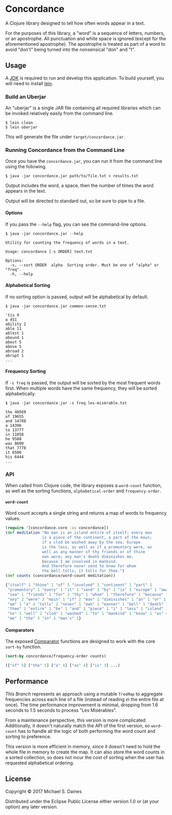 # Concordance

A Clojure library designed to tell how often words appear in a text.

For the purposes of this library, a "word" is a sequence of letters, numbers, or
an apostrophe. All punctuation and white space is ignored (except for the
aforementioned apostrophe). The apostrophe is treated as part of a word to
avoid "don't" being turned into the nonsensical "don" and "t".


## Usage

A [JDK](http://www.oracle.com/technetwork/java/javase/downloads/index.html) is
required to run and develop this application. To build yourself, you will need
to install [lein](https://leiningen.org/).

### Build an Uberjar

An "uberjar" is a single JAR file containing all required libraries which can be
invoked relatively easily from the command line.

```shell
$ lein clean
$ lein uberjar
```

This will generate the file under `target/concordance.jar`.


### Running Concordance from the Command Line

Once you have the `concordance.jar`, you can run it from the command line using
the following.

```shell
$ java -jar concordance.jar path/to/file.txt > results.txt
```

Output includes the word, a space, then the number of times the word appears in
the text.

Output will be directed to standard out, so be sure to pipe to a file.

#### Options

If you pass the `--help` flag, you can see the command-line options.

```shell
$ java -jar concordance.jar --help

Utility for counting the frequency of words in a text.

Usage: concordance [-s ORDER] text.txt

Options:
  -s, --sort ORDER  alpha  Sorting order. Must be one of "alpha" or "freq".
  -h, --help
```

#### Alphabetical Sorting

If no sorting option is passed, output will be alphabetical by default.

```shell
$ java -jar concordance.jar common-sense.txt

'tis 9
a 451
ability 2
able 11
ablest 1
abound 1
about 5
above 5
abroad 2
abrupt 1
...
```

#### Frequency Sorting

If `-s freq` is passed, the output will be sorted by the most frequent words
first. When multiple words have the same frequency, they will be sorted
alphabetically.

```shell
$ java -jar concordance.jar -s freq les-misérable.txt

the 40569
of 19655
and 14788
a 14396
to 13777
in 11058
he 9588
was 8609
that 7778
it 6506
his 6444
...
```


### API

When called from Clojure code, the library exposes a `word-count` function, as
well as the sorting functions, `alphabetical-order` and `frequency-order`.

#### `word-count`

Word count accepts a single string and returns a map of words to frequency
values.

```clojure
(require '[concordance.core :as concordance])
(def meditation "No man is an island entire of itself; every man
                is a piece of the continent, a part of the main;
                if a clod be washed away by the sea, Europe
                is the less, as well as if a promontory were, as
                well as any manner of thy friends or of thine
                own were; any man's death diminishes me,
                because I am involved in mankind.
                And therefore never send to know for whom
                the bell tolls; it tolls for thee.")
(def counts (concordance/word-count meditation))

{"itself" 1 "thine" 1 "of" 5 "involved" 1 "continent" 1 "part" 1
 "promontory" 1 "every" 1 "it" 1 "send" 1 "by" 1 "is" 3 "europe" 1 "away" 1
 "sea" 1 "friends" 1 "for" 2 "thy" 1 "whom" 1 "therefore" 1 "because" 1
 "any" 2 "were" 2 "main" 1 "if" 2 "man" 2 "diminishes" 1 "an" 1 "or" 1
 "am" 1 "a" 4 "tolls" 2 "never" 1 "own" 1 "manner" 1 "bell" 1 "death" 1
 "thee" 1 "entire" 1 "be" 1 "and" 1 "piece" 1 "i" 1 "less" 1 "island" 1
 "no" 1 "well" 2 "clod" 1 "washed" 1 "to" 1 "mankind" 1 "know" 1 "as" 4
 "me" 1 "the" 5 "in" 1 "man's" 1}
```

#### Comparators

The exposed
[Comparator](http://docs.oracle.com/javase/8/docs/api/java/util/Comparator.html)
functions are designed to work with the core `sort-by` function.

```clojure
(sort-by concordance/frequency-order counts)

(["of" 5] ["the" 5] ["a" 4] ["as" 4] ["is" 3] ...)
```


## Performance

*This Branch* represents an approach using a mutable `TreeMap` to aggregate
frequencies across each line of a file (instead of reading in the entire file at
once). The time performance improvement is minimal,
dropping from 1.6 seconds to 1.5 seconds to process "Les Misérables".

From a maintenance perspective, this version is more complicated. Additionally,
it doesn't naturally match the API of the first version, so `word-count` has to
handle all the logic of both performing the word count and sorting to
preference.

This version is more efficient in memory, since it doesn't need to hold the
whole file in memory to create the map. It can also store the word counts in a
sorted collection, so does not incur the cost of sorting when the user has
requested alphabetical ordering.


## License

Copyright © 2017 Michael S. Daines

Distributed under the Eclipse Public License either version 1.0 or (at
your option) any later version.
